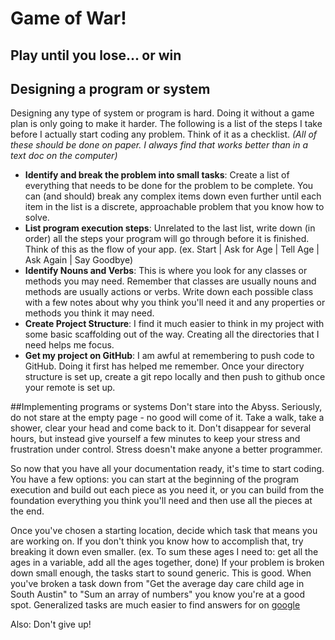 # Game of War!


## Play until you lose... or win


## Designing a program or system
Designing any type of system or program is hard. Doing it without a game plan is only going to make it harder. The following is a list of the steps I take before I actually start coding any problem. Think of it as a checklist.
*(All of these should be done on paper. I always find that works better than in a text doc on the computer)*
- **Identify and break the problem into small tasks**: Create a list of everything that needs to be done for the problem to be complete. You can (and should) break any complex items down even further until each item in the list is a discrete, approachable problem that you know how to solve.
- **List program execution steps**: Unrelated to the last list, write down (in order) all the steps your program will go through before it is finished. Think of this as the flow of your app. (ex. Start | Ask for Age | Tell Age | Ask Again | Say Goodbye)
- **Identify Nouns and Verbs**: This is where you look for any classes or methods you may need. Remember that classes are usually nouns and methods are usually actions or verbs. Write down each possible class with a few notes about why you think you'll need it and any properties or methods you think it may need.
- **Create Project Structure**: I find it much easier to think in my project with some basic scaffolding out of the way. Creating all the directories that I need helps me focus.
- **Get my project on GitHub**: I am awful at remembering to push code to GitHub. Doing it first has helped me remember. Once your directory structure is set up, create a git repo locally and then push to github once your remote is set up.


##Implementing programs or systems
Don't stare into the Abyss. Seriously, do not stare at the empty page - no good will come of it. Take a walk, take a shower, clear your head and come back to it. Don't disappear for several hours, but instead give yourself a few minutes to keep your stress and frustration under control. Stress doesn't make anyone a better programmer.

So now that you have all your documentation ready, it's time to start coding. You have a few options: you can start at the beginning of the program execution and build out each piece as you need it, or you can build from the foundation everything you think you'll need and then use all the pieces at the end.

Once you've chosen a starting location, decide which task that means you are working on. If you don't think you know how to accomplish that, try breaking it down even smaller. (ex. To sum these ages I need to: get all the ages in a variable, add all the ages together, done) If your problem is broken down small enough, the tasks start to sound generic. This is good. When you've broken a task down from "Get the average day care child age in South Austin" to "Sum an array of numbers" you know you're at a good spot. Generalized tasks are much easier to find answers for on [google](http://lmgtfy.com/?q=how+to+sum+an+array+of+numbers+ruby)

Also: Don't give up!
